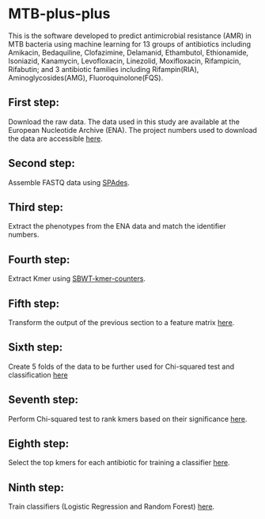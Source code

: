 # MTB-plus-plus
This is the software developed to predict antimicrobial resistance (AMR) in MTB bacteria using machine learning for 13 groups of antibiotics including Amikacin, Bedaquiline, Clofazimine, Delamanid, Ethambutol, Ethionamide, Isoniazid, Kanamycin, Levofloxacin, Linezolid, Moxifloxacin, Rifampicin, Rifabutin; and 3 antibiotic families including Rifampin(RIA), Aminoglycosides(AMG), Fluoroquinolone(FQS).

## First step: 
Download the raw data. The data used in this study are available at the European Nucleotide Archive (ENA). The project numbers used to download the data are accessible [here](https://github.com/M-Serajian/enaBrowserTools/blob/c9ed1a39510bb976079177f2726f0a0ec9cf1275/Projects.txt).


## Second step: 
Assemble FASTQ data using [SPAdes](https://github.com/ablab/spades).

## Third step: 
Extract the phenotypes from the ENA data and match the identifier numbers. 

## Fourth step: 
Extract Kmer using [SBWT-kmer-counters](https://github.com/jnalanko/SBWT-kmer-counters).

## Fifth step: 
Transform the output of the previous section to a feature matrix [here](https://github.com/M-Serajian/MTB-plus-plus/tree/main/src/Ascii_to_Feature_Matrix).

## Sixth step: 
Create 5 folds of the data to be further used for Chi-squared test and classification [here](https://github.com/M-Serajian/MTB-plus-plus/tree/main/src/Cross_validation)

## Seventh step: 
Perform Chi-squared test to rank kmers based on their significance [here](https://github.com/M-Serajian/MTB-plus-plus/tree/main/src/Chi-Square-Kmer-Ranking).

## Eighth step: 
Select the top kmers for each antibiotic for training a classifier [here](https://github.com/M-Serajian/MTB-plus-plus/tree/main/src/Kmer_Select).

## Ninth step: 
Train classifiers (Logistic Regression and Random Forest) [here](https://github.com/M-Serajian/MTB-plus-plus/tree/main/src/Classifier).
